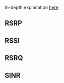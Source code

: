 In-depth explanation [here](https://techspoon4g2.blogspot.com/)

## RSRP

## RSSI

## RSRQ

## SINR

